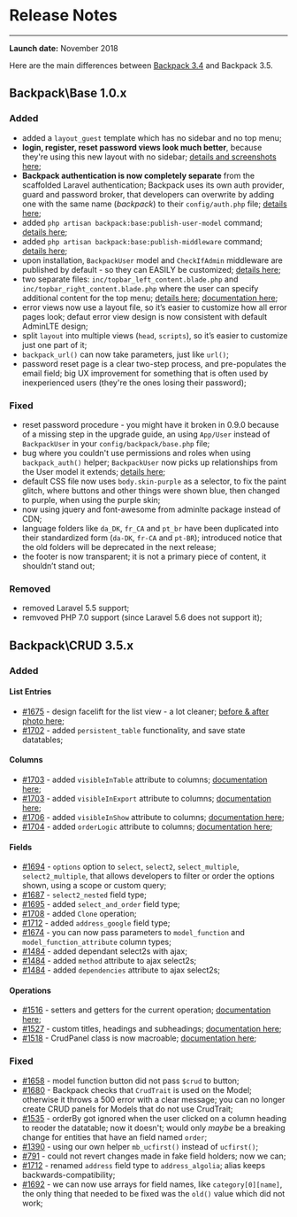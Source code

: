 # Release Notes

---

**Launch date:** November 2018

Here are the main differences between [Backpack 3.4](https://backpackforlaravel.com/doc/3.4) and Backpack 3.5.

<a name="backpack-base-1-0-x"></a>
## Backpack\Base 1.0.x

### Added

- added a ```layout_guest``` template which has no sidebar and no top menu;
- **login, register, reset password views look much better**, because they're using this new layout with no sidebar; [details and screenshots here](https://github.com/Laravel-Backpack/Base/pull/330);
- **Backpack authentication is now completely separate** from the scaffolded Laravel authentication; Backpack uses its own auth provider, guard and password broker, that developers can overwrite by adding one with the same name (_backpack_) to their ```config/auth.php``` file; [details here](https://github.com/Laravel-Backpack/Base/pull/293);
- added ```php artisan backpack:base:publish-user-model``` command; [details here](https://github.com/Laravel-Backpack/Base/pull/334);
- added ```php artisan backpack:base:publish-middleware``` command; [details here](https://github.com/Laravel-Backpack/Base/pull/334);
- upon installation, ```BackpackUser``` model and ```CheckIfAdmin``` middleware are published by default - so they can EASILY be customized; [details here](https://github.com/Laravel-Backpack/Base/pull/334);
- two separate files: ```inc/topbar_left_content.blade.php``` and ```inc/topbar_right_content.blade.php``` where the user can specify additional content for the top menu; [details here](https://github.com/Laravel-Backpack/Base/pull/302); [documentation here](docs/{{version}}/base-how-to#use-separate-login-register-forms-for-users-and-admins);
- error views now use a layout file, so it’s easier to customize how all error pages look; defaut error view design is now consistent with default AdminLTE design;
- split ```layout``` into multiple views (```head```, ```scripts```), so it’s easier to customize just one part of it;
- ```backpack_url()``` can now take parameters, just like ```url()```;
- password reset page is a clear two-step process, and pre-populates the email field; big UX improvement for something that is often used by inexperienced users (they're the ones losing their password);

### Fixed
- reset password procedure - you might have it broken in 0.9.0 because of a missing step in the upgrade guide, an using ```App/User``` instead of ```BackpackUser``` in your ```config/backpack/base.php``` file;
- bug where you couldn't use permissions and roles when using ```backpack_auth()``` helper; ```BackpackUser``` now picks up relationships from the User model it extends; [details here](https://github.com/Laravel-Backpack/Base/pull/323);
- default CSS file now uses ```body.skin-purple``` as a selector, to fix the paint glitch, where buttons and other things were shown blue, then changed to purple, when using the purple skin;
- now using jquery and font-awesome from adminlte package instead of CDN;
- language folders like ```da_DK```, ```fr_CA``` and ```pt_br``` have been duplicated into their standardized form (```da-DK```, ```fr-CA``` and ```pt-BR```); introduced notice that the old folders will be deprecated in the next release;
- the footer is now transparent; it is not a primary piece of content, it shouldn’t stand out;

### Removed
- removed Laravel 5.5 support;
- remvoved PHP 7.0 support (since Laravel 5.6 does not support it);

<a name="backpack-crud-3-5-x"></a>
## Backpack\CRUD 3.5.x

### Added

#### List Entries

- [#1675](https://github.com/Laravel-Backpack/CRUD/issues/1675) - design facelift for the list view - a lot cleaner; [before & after photo here](https://user-images.githubusercontent.com/1032474/47909985-1dbc2700-de9a-11e8-9f8a-2b1c797e37a4.png);
- [#1702](https://github.com/Laravel-Backpack/CRUD/issues/1702) - added ```persistent_table``` functionality, and save state datatables;

#### Columns

- [#1703](https://github.com/Laravel-Backpack/CRUD/issues/1703) - added ```visibleInTable``` attribute to columns; [documentation here](/docs/3.5/crud-columns#choose-where-columns-are-visible);
- [#1703](https://github.com/Laravel-Backpack/CRUD/issues/1703) - added ```visibleInExport``` attribute to columns; [documentation here](/docs/3.5/crud-columns#choose-where-columns-are-visible);
- [#1706](https://github.com/Laravel-Backpack/CRUD/issues/1706) - added ```visibleInShow``` attribute to columns; [documentation here](/docs/3.5/crud-columns#choose-where-columns-are-visible);
- [#1704](https://github.com/Laravel-Backpack/CRUD/issues/1704) - added ```orderLogic``` attribute to columns; [documentation here](/docs/{{version}}/crud-columns#custom-order-logic-for-columns);

#### Fields

- [#1694](https://github.com/Laravel-Backpack/CRUD/issues/1694) - ```options``` option to ```select```, ```select2```, ```select_multiple```, ```select2_multiple```, that allows developers to filter or order the options shown, using a scope or custom query;
- [#1687](https://github.com/Laravel-Backpack/CRUD/issues/1687) - ```select2_nested``` field type;
- [#1695](https://github.com/Laravel-Backpack/CRUD/issues/1695) - added ```select_and_order``` field type;
- [#1708](https://github.com/Laravel-Backpack/CRUD/issues/1708) - added ```Clone``` operation;
- [#1712](https://github.com/Laravel-Backpack/CRUD/issues/1712) - added ```address_google``` field type;
- [#1674](https://github.com/Laravel-Backpack/CRUD/issues/1674) - you can now pass parameters to ```model_function``` and ```model_function_attribute``` column types;
- [#1484](https://github.com/Laravel-Backpack/CRUD/issues/1484) - added dependant select2s with ajax;
- [#1484](https://github.com/Laravel-Backpack/CRUD/issues/1484) - added ```method``` attribute to ajax select2s;
- [#1484](https://github.com/Laravel-Backpack/CRUD/issues/1484) - added ```dependencies``` attribute to ajax select2s;

#### Operations

- [#1516](https://github.com/Laravel-Backpack/CRUD/issues/1516) - setters and getters for the current operation; [documentation here](/docs/{{version}}/crud-operations#getting-and-setting-an-operation-name);
- [#1527](https://github.com/Laravel-Backpack/CRUD/issues/1527) - custom titles, headings and subheadings; [documentation here](/docs/3.5/crud-operations#titles-headings-and-subheadings);
- [#1518](https://github.com/Laravel-Backpack/CRUD/issues/1518) - CrudPanel class is now macroable; [documentation here](/docs/3.5/crud-operations#adding-methods-to-the-crudpanel-object);

### Fixed

- [#1658](https://github.com/Laravel-Backpack/CRUD/issues/1658) - model function button did not pass ```$crud``` to button;
- [#1680](https://github.com/Laravel-Backpack/CRUD/issues/1680) - Backpack checks that ```CrudTrait``` is used on the Model; otherwise it throws a 500 error with a clear message; you can no longer create CRUD panels for Models that do not use CrudTrait;
- [#1535](https://github.com/Laravel-Backpack/CRUD/issues/1535) - orderBy got ignored when the user clicked on a column heading to reoder the datatable; now it doesn't; would only _maybe_ be a breaking change for entities that have an field named ```order```;
- [#1390](https://github.com/Laravel-Backpack/CRUD/issues/1390) - using our own helper ```mb_ucfirst()``` instead of ```ucfirst()```;
- [#791](https://github.com/Laravel-Backpack/CRUD/issues/791) - could not revert changes made in fake field holders; now we can;
- [#1712](https://github.com/Laravel-Backpack/CRUD/issues/1712) - renamed ```address``` field type to ```address_algolia```; alias keeps backwards-compatibility;
- [#1692](https://github.com/Laravel-Backpack/CRUD/issues/1692) - we can now use arrays for field names, like ```category[0][name]```, the only thing that needed to be fixed was the ```old()``` value which did not work;